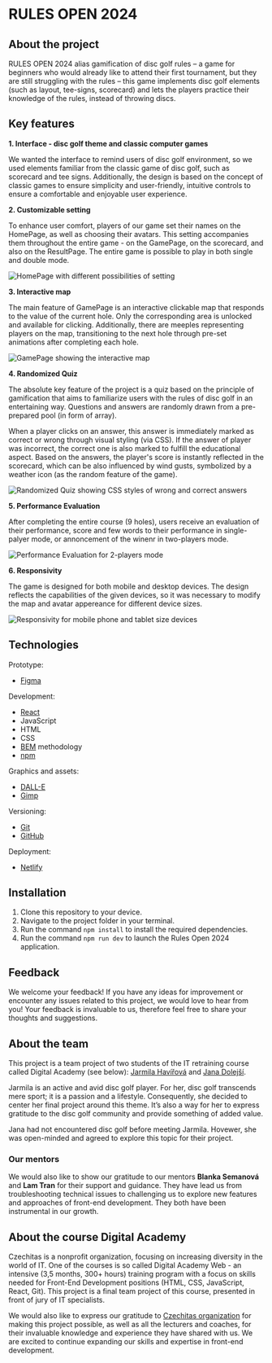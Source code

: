 # RULES OPEN 2024

## About the project

RULES OPEN 2024 alias gamification of disc golf rules – a game for beginners who would already like to attend their first tournament, but they are still struggling with the rules – this game implements disc golf elements (such as layout, tee-signs, scorecard) and lets the players practice their knowledge of the rules, instead of throwing discs.

## Key features

**1. Interface - disc golf theme and classic computer games**

We wanted the interface to remind users of disc golf environment, so we used elements familiar from the classic game of disc golf, such as scorecard and tee signs. Additionally, the design is based on the concept of classic games to ensure simplicity and user-friendly, intuitive controls to ensure a comfortable and enjoyable user experience.

**2. Customizable setting**

To enhance user comfort, players of our game set their names on the HomePage, as well as choosing their avatars. This setting accompanies them throughout the entire game - on the GamePage, on the scorecard, and also on the ResultPage. The entire game is possible to play in both single and double mode.

![HomePage with different possibilities of setting](/assets/instruction1.jpg)

**3. Interactive map**

The main feature of GamePage is an interactive clickable map that responds to the value of the current hole. Only the corresponding area is unlocked and available for clicking. Additionally, there are meeples representing players on the map, transitioning to the next hole through pre-set animations after completing each hole.

![GamePage showing the interactive map](/assets/instruction2.jpg)

**4. Randomized Quiz**

The absolute key feature of the project is a quiz based on the principle of gamification that aims to familiarize users with the rules of disc golf in an entertaining way. Questions and answers are randomly drawn from a pre-prepared pool (in form of array).

When a player clicks on an answer, this answer is immediately marked as correct or wrong through visual styling (via CSS). If the answer of player was incorrect, the correct one is also marked to fulfill the educational aspect. Based on the answers, the player's score is instantly reflected in the scorecard, which can be also influenced by wind gusts, symbolized by a weather icon (as the random feature of the game).

![Randomized Quiz showing CSS styles of wrong and correct answers](/assets/readme-quiz-questions.jpg)

**5. Performance Evaluation**

After completing the entire course (9 holes), users receive an evaluation of their performance, score and few words to their performance in single-palyer mode, or annoncement of the winenr in two-players mode.

![Performance Evaluation for 2-players mode](/assets/instruction5.jpg)

**6. Responsivity**

The game is designed for both mobile and desktop devices. The design reflects the capabilities of the given devices, so it was necessary to modify the map and avatar appereance for different device sizes.

![Responsivity for mobile phone and tablet size devices](/assets/readme-map-responsivity.jpg)

## Technologies

Prototype:

- [Figma](https://www.figma.com)

Development:

- [React](https://react.dev/)
- JavaScript
- HTML
- CSS
- [BEM](https://getbem.com/) methodology
- [npm](https://www.npmjs.com/)

Graphics and assets:

- [DALL-E](https://openai.com/index/dall-e-3/)
- [Gimp](https://www.gimp.org/)

Versioning:

- [Git](https://git-scm.com/)
- [GitHub](https://github.com)

Deployment:

- [Netlify](https://www.netlify.com/)

## Installation

1. Clone this repository to your device.
2. Navigate to the project folder in your terminal.
3. Run the command `npm install` to install the required dependencies.
4. Run the command `npm run dev` to launch the Rules Open 2024 application.

## Feedback

We welcome your feedback! If you have any ideas for improvement or encounter any issues related to this project, we would love to hear from you! Your feedback is invaluable to us, therefore feel free to share your thoughts and suggestions.

## About the team

This project is a team project of two students of the IT retraining course called Digital Academy (see below): [Jarmila Havířová](https://github.com/jarmilahavirova) and [Jana Dolejší](https://github.com/JanaDolejsi).

Jarmila is an active and avid disc golf player. For her, disc golf transcends mere sport; it is a passion and a lifestyle. Consequently, she decided to center her final project around this theme. It’s also a way for her to express gratitude to the disc golf community and provide something of added value.

Jana had not encountered disc golf before meeting Jarmila. Hovewer, she was open-minded and agreed to explore this topic for their project.

### Our mentors

We would also like to show our gratitude to our mentors **Blanka Semanová** and **Lam Tran** for their support and guidance. They have lead us from troubleshooting technical issues to challenging us to explore new features and approaches of front-end development. They both have been instrumental in our growth.

## About the course Digital Academy

Czechitas is a nonprofit organization, focusing on increasing diversity in the world of IT. One of the courses is so called Digital Academy Web - an intensive (3,5 months, 300+ hours) training program with a focus on skills needed for Front-End Development positions (HTML, CSS, JavaScript, React, Git). This project is a final team project of this course, presented in front of jury of IT specialists.

We would also like to express our gratitude to [Czechitas organization](https://www.czechitas.cz) for making this project possible, as well as all the lecturers and coaches, for their invaluable knowledge and experience they have shared with us. We are excited to continue expanding our skills and expertise in front-end development.
